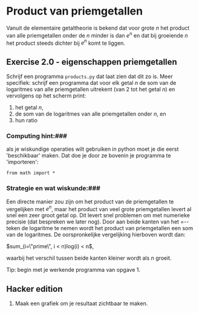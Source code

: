 # Product van priemgetallen

Vanuit de elementaire getaltheorie is bekend dat voor grote $n$ het product van alle priemgetallen onder de $n$ minder is dan $e ^ n$ en dat bij groeiende $n$ het product steeds dichter bij $e ^ n$ komt te liggen.

## Exercise 2.0 - eigenschappen priemgetallen
Schrijf een programma `products.py` dat laat zien dat dit zo is. Meer specifiek: schrijf een programma dat voor elk getal $n$ de som van de logaritmes van alle priemgetallen uitrekent (van $2$ tot het getal $n$) en vervolgens op het scherm print:

1. het getal $n$,
2. de som van de logaritmes van alle priemgetallen onder $n$, en
3. hun ratio

### Computing hint:###
als je wiskundige operaties wilt gebruiken in python moet je die eerst 'beschikbaar' maken. Dat doe je door ze bovenin je programma te 'importeren':

	from math import *

### Strategie en wat wiskunde:###

Een directe manier zou zijn om het product van de priemgetallen te vergelijken met $e ^ n$, maar het product van veel grote priemgetallen levert al snel een zeer groot getal op. Dit levert snel problemen om met numerieke precisie (dat bespreken we later nog). Door aan beide kanten van het $=$--teken de logaritme te nemen wordt het product van priemgetallen een som van de logaritmes. De oorspronkelijke vergelijking hierboven wordt dan:

$sum_(i=\"prime\", i < n)log(i) < n$,

waarbij het verschil tussen beide kanten kleiner wordt als $n$ groeit.

Tip: begin met je werkende programma van opgave 1.

## Hacker edition

1. Maak een grafiek om je resultaat zichtbaar te maken.

